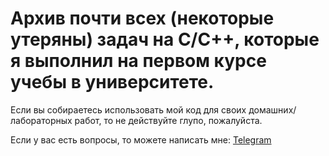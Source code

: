 # Архив почти всех (некоторые утеряны) задач на C/C++, которые я выполнил на первом курсе учебы в университете.

Если вы собираетесь использовать мой код для своих домашних/лабораторных работ, то не действуйте глупо, пожалуйста.

Если у вас есть вопросы, то можете написать мне: [Telegram](https://t.me/fishatary)
